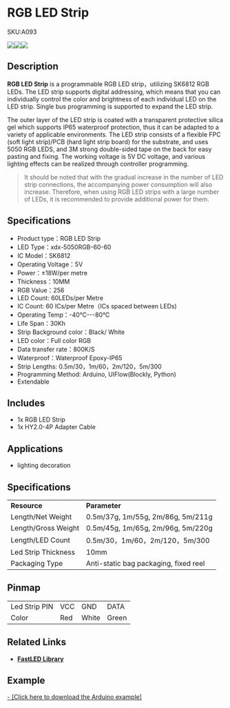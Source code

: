 # RGB LED Strip

<el-tag effect="plain">SKU:A093</el-tag>

<div class="product_pic"><img src="assets/img/product_pics/unit/rgb_led_strip/rgb_led_strip_01.webp"><img src="assets/img/product_pics/unit/rgb_led_strip/rgb_led_strip_02.webp"><img src="assets/img/product_pics/unit/rgb_led_strip/rgb_led_strip_03.webp"></div>

## Description

**RGB LED Strip** is a programmable RGB LED strip，utilizing SK6812 RGB LEDs. The LED strip supports digital addressing, which means that you can individually control the color and brightness of each individual LED on the LED strip. Single bus programming is supported to expand the LED strip.

The outer layer of the LED strip is coated with a transparent protective silica gel which supports IP65 waterproof protection, thus it can be adapted to a variety of applicable environments. The LED strip consists of a flexible FPC (soft light strip)/PCB (hard light strip board) for the substrate, and uses 5050 RGB LEDS, and 3M strong double-sided tape on the back for easy pasting and fixing. The working voltage is 5V DC voltage, and various lighting effects can be realized through controller programming.

>It should be noted that with the gradual increase in the number of LED strip connections, the accompanying power consumption will also increase. Therefore, when using RGB LED strips with a large number of LEDs, it is recommended to provide additional power for them.

## Specifications

- Product type：RGB LED Strip
- LED Type：xdx-5050RGB-60-60
- IC Model：SK6812  
- Operating Voltage：5V
- Power：±18W/per metre
- Thickness：10MM
- RGB Value：256
- LED Count: 60LEDs/per Metre
- IC Count: 60 ICs/per Metre（ICs spaced between LEDs)
- Operating Temp：-40°C---80°C
- Life Span：30Kh
- Strip Background color：Black/ White
- LED color：Full color RGB
- Data transfer rate：800K/S
- Waterproof：Waterproof Epoxy-IP65
- Strip Lengths: 0.5m/30，1m/60，2m/120，5m/300
- Programming Method: Arduino, UIFlow(Blockly, Python)
- Extendable

## Includes

- 1x RGB LED Strip
- 1x HY2.0-4P Adapter Cable

## Applications

- lighting decoration

## Specifications

<table>
   <tr style="font-weight:bold">
      <td>Resource</td>
      <td>Parameter</td>
   </tr>
   <tr>
      <td>Length/Net Weight</td>
      <td>0.5m/37g, 1m/55g, 2m/86g, 5m/211g</td>
   </tr>
   <tr>
      <td>Length/Gross Weight</td>
      <td>0.5m/45g, 1m/65g, 2m/96g, 5m/220g</td>
   </tr>
   <tr>
      <td>Length/LED Count</td>
      <td>0.5m/30，1m/60，2m/120，5m/300</td>
   </tr>
   <tr>
      <td>Led Strip Thickness</td>
      <td>10mm</td>
   </tr>
   <tr>
      <td>Packaging Type</td>
      <td>Anti-static bag packaging, fixed reel</td>
   </tr>
 </table>


## Pinmap

<table>
 <tr><td>Led Strip PIN</td><td>VCC</td><td>GND</td><td>DATA</td></tr>
 <tr><td>Color</td><td>Red</td><td>White</td><td>Green</td></tr>
</table>

## Related Links

- **[FastLED Library](https://github.com/FastLED/FastLED/wiki/Overview)**

## Example

[- [Click here to download the Arduino example]](https://github.com/m5stack/M5Stack/tree/master/examples/Unit/RGB_LED_SK6812/display_rainbow)

<script>

   var purchase_link = 'https://m5stack.com/products/digital-rgb-led-weatherproof-strip-sk6812';


   anchor_search(purchase_link);
   scrollFunc();

</script>